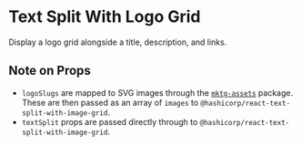 # Text Split With Logo Grid

Display a logo grid alongside a title, description, and links.

## Note on Props

- `logoSlugs` are mapped to SVG images through the [`mktg-assets`](https://github.com/hashicorp/mktg-assets) package. These are then passed as an array of `images` to `@hashicorp/react-text-split-with-image-grid`.
- `textSplit` props are passed directly through to `@hashicorp/react-text-split-with-image-grid`.

